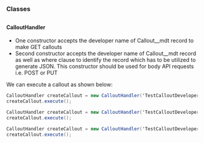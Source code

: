 
##
##
##

### Classes
##
#### CalloutHandler

- One constructor accepts the developer name of Callout__mdt record to make GET callouts
- Second constructor accepts the developer name of Callout__mdt record as well as where clause to identify the record which has to be utilized to generate JSON. This constructor should be used for body API requests i.e. POST or PUT

We can execute a callout as shown below:
```java
CalloutHandler createCallout = new CalloutHandler('TestCalloutDeveloperName');
createCallout.execute();
``` 

```java
CalloutHandler createCallout = new CalloutHandler('TestCalloutDeveloperName', 'id = \'0012w00001JTMvzAAH\'');
createCallout.execute();
``` 

```java
CalloutHandler createCallout = new CalloutHandler('TestCalloutDeveloperName', '(Name = \'Xyz\' AND Type=\'Date\') OR Status=\'Closed\'');
createCallout.execute();
``` 